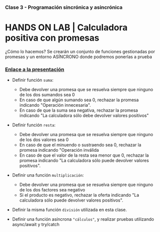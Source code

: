 ### Clase 3 - Programación sincrónica y asincrónica

# HANDS ON LAB | Calculadora positiva con promesas

¿Cómo lo hacemos? Se crearán un conjunto de funciones gestionadas por promesas y un entorno ASÍNCRONO  donde podremos ponerlas a prueba

### [Enlace a la presentación](https://docs.google.com/presentation/d/1Fe7xU7Pveo9y6BIKN9ogJSoTDosp2RqjnDTcFaKh-uU/edit#slide=id.g11af22068b0_8_705)

- Definir función `suma`:
  - Debe devolver una promesa que se resuelva siempre que ninguno de los dos sumandos sea 0
  - En caso de que algún sumando sea 0, rechazar la promesa indicando "Operación innecesaria".
  - En caso de que la suma sea negativa, rechazar la promesa indicando "La calculadora sólo debe devolver valores positivos"

- Definir función `resta`:
  - Debe devolver una promesa que se resuelva siempre que ninguno de los dos valores sea 0
  - En caso de que el minuendo o sustraendo sea 0, rechazar la promesa indicando "Operación inválida
  - En caso de que el valor de la resta sea menor que 0, rechazar la promesa indicando "La calculadora sólo puede devolver valores positivos".

- Definir una función `multiplicación`:
  - Debe devolver una promesa que se resuelva siempre que ninguno de los dos factores sea negativo
  - Si el producto es negativo, rechazar la oferta indicando "La calculadora sólo puede devolver valores positivos".

- Definir la misma función `división` utilizada en esta clase.

- Definir una función asíncrona `"cálculos"`, y realizar pruebas utilizando async/await y try/catch

